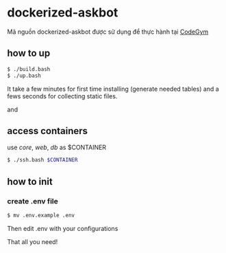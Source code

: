 # dockerized-askbot

Mã nguồn dockerized-askbot được sử dụng để thực hành tại [CodeGym](https://codegym.vn)

## how to up

```bash
$ ./build.bash
$ ./up.bash
```

It take a few minutes for first time installing (generate needed tables) and a fews seconds for collecting static files.

and 

## access containers

use _core_, _web_, _db_ as $CONTAINER

```bash
$ ./ssh.bash $CONTAINER
```

## how to init

### create .env file

```bash
$ mv .env.example .env
```
Then edit .env with your configurations

That all you need!
